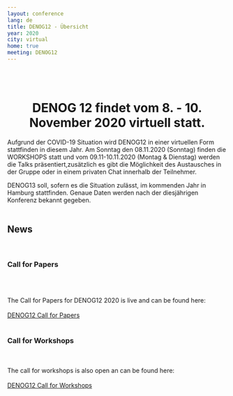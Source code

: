 ```yaml
---
layout: conference
lang: de
title: DENOG12 - Übersicht
year: 2020
city: virtual
home: true
meeting: DENOG12
---
```


<br><br>
<center>
    <h1>DENOG 12 findet vom 8. - 10. November 2020 virtuell statt.</h1>
</center>
Aufgrund der COVID-19 Situation wird DENOG12 in einer virtuellen Form stattfinden in diesem Jahr.  Am Sonntag den 08.11.2020 (Sonntag) finden die WORKSHOPS statt und vom 09.11-10.11.2020 (Montag & Dienstag) werden die Talks präsentiert,zusätzlich es gibt die Möglichkeit des Austausches in der Gruppe oder in einem privaten Chat innerhalb der Teilnehmer.

DENOG13 soll, sofern es die Situation zulässt, im kommenden Jahr in Hamburg stattfinden.
Genaue Daten werden nach der diesjährigen Konferenz bekannt gegeben.
 <br><br>

 <h2> News </h2>
 <br>
<h3> Call for Papers </h3>
<br>
<br>

The Call for Papers for DENOG12 2020 is live and can be found here:<br>
<br>
<a href="https://pretalx.denog.de/denog12/cfp" target="new">DENOG12 Call for Papers</a>
<br>
<br>
<h3>Call for Workshops</h3>
<br>
<br>
The call for workshops is also open an can be found here:<br>
<br>
<a href="https://pretalx.denog.de/denog12-workshops/cfp" target="new">DENOG12 Call for Workshops</a>
